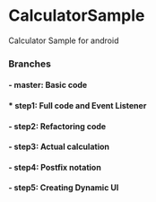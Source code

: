 # CalculatorSample #
Calculator Sample for android

### Branches ###
#### - master: Basic code ####
#### * step1: Full code and Event Listener ####
#### - step2: Refactoring code ####
#### - step3: Actual calculation ####
#### - step4: Postfix notation ####
#### - step5: Creating Dynamic UI ####